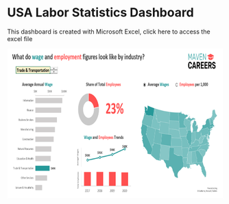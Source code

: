 # USA Labor Statistics Dashboard

This dashboard is created with Microsoft Excel, click here to access the excel file

<p align="center">
  <img src="https://github.com/fikrionii/USA-Labor-Statistics/blob/main/USA_Labor_Statistics.PNG" width="1200" height="350" />
